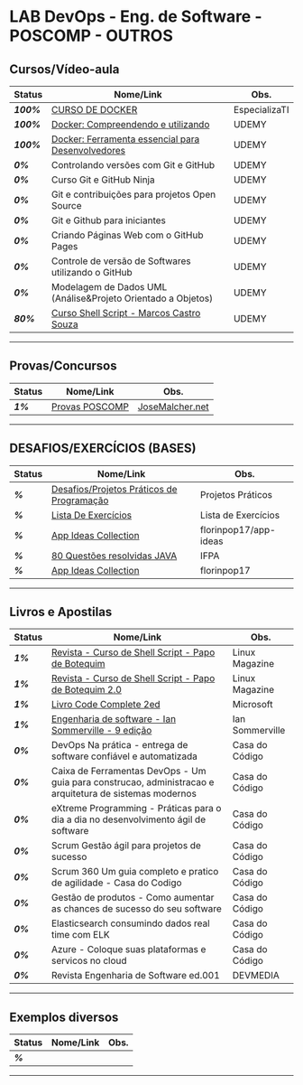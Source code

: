 # LAB DevOps - Eng. de Software - POSCOMP - OUTROS

## Cursos/Vídeo-aula

| **Status**  | **Nome/Link**  | **Obs.**  |
|---|---|---|
| **_100%_** |    [CURSO DE DOCKER](https://github.com/josemalcher/ESPECIALIZATI-CURSO-DE-DOCKER)  | EspecializaTI |
| **_100%_** |   [ Docker: Compreendendo e utilizando  ](https://github.com/josemalcher/udemy-Docker-Compreendendo-e-utilizando)  | UDEMY |
| **_100%_** |   [ Docker: Ferramenta essencial para Desenvolvedores ](https://github.com/josemalcher/Udemy-Docker-Ferramenta-essencial-para-Desenvolvedores)  | UDEMY |
| **_0%_** |     Controlando versões com Git e GitHub    | UDEMY  |
| **_0%_** |     Curso Git e GitHub Ninja   | UDEMY  |
| **_0%_** |     Git e contribuições para projetos Open Source   | UDEMY  |
| **_0%_** |     Git e Github para iniciantes   | UDEMY  |
| **_0%_** |     Criando Páginas Web com o GitHub Pages   | UDEMY  |
| **_0%_** |     Controle de versão de Softwares utilizando o GitHub   | UDEMY  |
| **_0%_** |     Modelagem de Dados UML (Análise&Projeto Orientado a Objetos)   | UDEMY  |
| **_80%_** |    [ Curso Shell Script - Marcos Castro Souza ](https://github.com/josemalcher/shell-script-CursoMarcosCastroSouza)  | UDEMY  |

------------

## Provas/Concursos

| **Status**  | **Nome/Link**  | **Obs.**  |
|---|---|---|
| **_1%_** |  [ Provas POSCOMP ](https://github.com/josemalcher/POSCOMP)  |  [JoseMalcher.net](https://josemalcher.net/concursos/poscomp-mapeamento-das-disciplinas-para-2019/)  |

------------

## DESAFIOS/EXERCÍCIOS (BASES)

| **Status**  | **Nome/Link**  | **Obs.**  |
|---|---|---|
| **_%_** | [Desafios/Projetos Práticos de Programação](https://github.com/josemalcher/ListaDeDesafiosProgramacao)  | Projetos Práticos  |
| **_%_** | [Lista De Exercícios](https://github.com/josemalcher/ListaDeExerciciosProgramacao)  | Lista de Exercícios  |
| **_%_** | [App Ideas Collection](https://github.com/josemalcher/app-ideas)  |  florinpop17/app-ideas  |
| **_%_** | [80 Questões resolvidas JAVA](https://github.com/josemalcher/80QuestoesJava)  |  IFPA  |
| **_%_** | [App Ideas Collection](https://github.com/florinpop17/app-ideas)  |  florinpop17  |

------------

## Livros e Apostilas

| **Status**  | **Nome/Link**  | **Obs.**  |
|---|---|---|
| **_1%_** |  [Revista - Curso de Shell Script - Papo de Botequim](https://github.com/josemalcher/Curso-de-Shell-Script-Papo-de-Botequim)  | Linux Magazine |
| **_1%_** |  [Revista - Curso de Shell Script - Papo de Botequim 2.0](https://github.com/josemalcher/Curso-de-Shell-Script-Papo-de-Botequim-2-0)  | Linux Magazine |
| **_1%_** |  [Livro Code Complete 2ed](https://github.com/josemalcher/LIVRO-Code-Complete-2ed)  | Microsoft |
| **_1%_** |  [Engenharia de software - Ian Sommerville - 9 edição](https://github.com/josemalcher/Livro-Engenharia-de-software-Ian-Sommerville-9-edicao)  | Ian Sommerville |
| **_0%_** |  DevOps Na prática - entrega de software confiável e automatizada   | Casa do Código |
| **_0%_** |  Caixa de Ferramentas DevOps - Um guia para construcao, administracao e arquitetura de sistemas modernos  | Casa do Código |
| **_0%_** |  eXtreme Programming - Práticas para o dia a dia no desenvolvimento ágil de software  | Casa do Código |
| **_0%_** |  Scrum Gestão ágil para projetos de sucesso  | Casa do Código |
| **_0%_** |  Scrum 360 Um guia completo e pratico de agilidade - Casa do Codigo  | Casa do Código |
| **_0%_** |  Gestão de produtos - Como aumentar as chances de sucesso do seu software  | Casa do Código |
| **_0%_** |  Elasticsearch consumindo dados real time com ELK  | Casa do Código |
| **_0%_** |  Azure - Coloque suas plataformas e servicos no cloud  | Casa do Código |
| **_0%_** |  Revista Engenharia de Software ed.001  | DEVMEDIA |

------------

## Exemplos diversos

| **Status**  | **Nome/Link**  | **Obs.**  |
|---|---|---|
| **_%_** |  []()  |   |

------------
